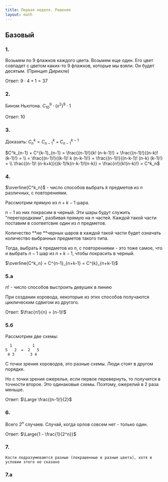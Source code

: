 ```yaml
---
title: Первая неделя. Решение
layout: math
---
```


## Базовый

### 1.

Возьмем по 9 флажков каждого цвета. Возьмем еще один. Его цвет совпадет с цветом каких-то 9 флажков, которые мы взяли. Он будет десятым. (Принцип Дирихле)

Ответ: $9⋅4+1=37$

### 2.

Бином Ньютона. $C^9_{10} ⋅ (x^2)^9 ⋅ 1$

Ответ: 10

### 3.

Доказать: $C^k_n = C^k_{n-1} + C^{k-1}_{n-1}$

$C^k_{n-1} + C^{k-1}_{n-1} = \frac{(n-1)!}{k! (n-k-1)!} + \frac{(n-1)!}{(n-k)! (k-1)!} = \\ = \frac{(n-1)!}{(k-1)! k (n-k-1)!} + \frac{(n-1)!}{(n-k-1)! (n-k) (k-1)!} = \\ \frac{(n-1)! (n-k+k)}{(k-1)!k(n-k-1)!(n-k)} = \frac{n!}{k!(n-k)!} = C^k_n$

### 4.

$\overline{C^k_n}$ - число способов выбрать $k$ предметов из $n$ различных, с повторениями.

Рассмотрим прямую из $n+k-1$ шара. 

$n-1$ из них покрасим в черный. Эти шары будут служить "перегородками", разбивая прямую на $n$ частей. Каждой такой части поставим в соответсвие один из $n$ предметов. 

Количество **не **черных шаров в каждой такой части будет означать количество выбранных предметов такого типа.

Тогда, выбрать $k$ предметов из $n$, с повторениями - это тоже самое, что и выбрать $n-1$ шар из $n+k-1$, чтобы покрасить в черный.

$\overline{C^k_n} = C^{n-1}_{n+k-1} = C^{k}_{n+k-1}$

### 5.а

$n!$ - число способов выстроить девушек в линию

При создании хоровода, некоторые из этих способов получаются циклическим сдвигом из другого.

Ответ: $\frac{n!}{n} = (n-1)!$

### 5.б

Рассмотрим две схемы:

```
  1         1
5   2  =  2   5
 4 3       3 4
```

С точки зрения хороводов, это разные схемы. Люди стоят в другом порядке.

Но с точки зрения ожерелья, если первое перевернуть, то получится в точности второе. Это одинаковые схемы. Поэтому, ожерелий в 2 раза меньше.

Ответ: $\Large \frac{(n-1)!}{2}$ 

### 6.

Всего $2^n$ случаев. Случай, когда орлов совсем нет - только один.

Ответ: $\Large{1 - \frac{1}{2^n}}$

### 7.

```
Кости подразумеваются разные (покрашенные в разные цвета), хотя в условии этого не сказано
```

### 7.а

